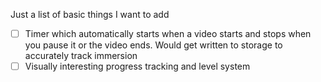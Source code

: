 Just a list of basic things I want to add 

- [ ] Timer which automatically starts when a video starts and stops when you pause it or the video ends. Would get written to storage to accurately track immersion 
- [ ] Visually interesting progress tracking and level system 